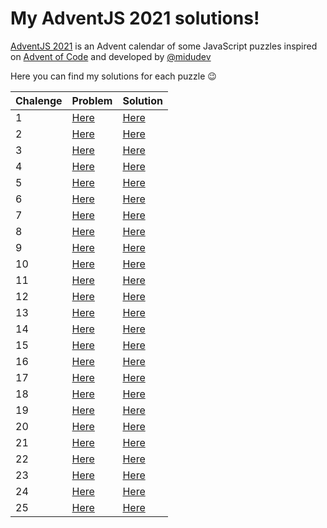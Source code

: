 # My AdventJS 2021 solutions!

[AdventJS 2021](https://adventjs.dev) is an Advent calendar of some JavaScript puzzles inspired on [Advent of Code](https://adventofcode.com) and developed by [@midudev](https://github.com/midudev)

Here you can find my solutions for each puzzle 😉

| Chalenge | Problem | Solution |
| -------- | ------- | -------- |
| 1 | [Here](src/01/README.md) | [Here](src/01/index.mjs) |
| 2 | [Here](src/02/README.md) | [Here](src/02/index.mjs) |
| 3 | [Here](src/03/README.md) | [Here](src/03/index.mjs) |
| 4 | [Here](src/04/README.md) | [Here](src/04/index.mjs) |
| 5 | [Here](src/05/README.md) | [Here](src/05/index.mjs) |
| 6 | [Here](src/06/README.md) | [Here](src/06/index.mjs) |
| 7 | [Here](src/07/README.md) | [Here](src/07/index.mjs) |
| 8 | [Here](src/08/README.md) | [Here](src/08/index.mjs) |
| 9 | [Here](src/09/README.md) | [Here](src/09/index.mjs) |
| 10 | [Here](src/10/README.md) | [Here](src/10/index.mjs) |
| 11 | [Here](src/11/README.md) | [Here](src/11/index.mjs) |
| 12 | [Here](src/12/README.md) | [Here](src/12/index.mjs) |
| 13 | [Here](src/13/README.md) | [Here](src/13/index.mjs) |
| 14 | [Here](src/14/README.md) | [Here](src/14/index.mjs) |
| 15 | [Here](src/15/README.md) | [Here](src/15/index.mjs) |
| 16 | [Here](src/16/README.md) | [Here](src/16/index.mjs) |
| 17 | [Here](src/17/README.md) | [Here](src/17/index.mjs) |
| 18 | [Here](src/18/README.md) | [Here](src/18/index.mjs) |
| 19 | [Here](src/19/README.md) | [Here](src/19/index.mjs) |
| 20 | [Here](src/20/README.md) | [Here](src/20/index.mjs) |
| 21 | [Here](src/21/README.md) | [Here](src/21/index.mjs) |
| 22 | [Here](src/22/README.md) | [Here](src/22/index.mjs) |
| 23 | [Here](src/23/README.md) | [Here](src/23/index.mjs) |
| 24 | [Here](src/24/README.md) | [Here](src/24/index.mjs) |
| 25 | [Here](src/25/README.md) | [Here](src/25/index.mjs) |